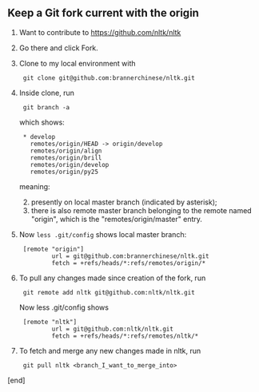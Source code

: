 ## Keep a Git fork current with the origin

1. Want to contribute to https://github.com/nltk/nltk

1. Go there and click Fork. 

1. Clone to my local environment with 

        git clone git@github.com:brannerchinese/nltk.git 

1. Inside clone, run 

        git branch -a

   which shows:

        * develop
          remotes/origin/HEAD -> origin/develop
          remotes/origin/align
          remotes/origin/brill
          remotes/origin/develop
          remotes/origin/py25

   meaning:

     2. presently on local master branch (indicated by asterisk);
     2. there is also remote master branch belonging to the remote named "origin", which is the "remotes/origin/master" entry. 

1. Now `less .git/config` shows local master branch:

        [remote "origin"]
                url = git@github.com:brannerchinese/nltk.git
                fetch = +refs/heads/*:refs/remotes/origin/*

1. To pull any changes made since creation of the fork, run

        git remote add nltk git@github.com:nltk/nltk.git

   Now less .git/config shows

        [remote "nltk"]
                url = git@github.com:nltk/nltk.git
                fetch = +refs/heads/*:refs/remotes/nltk/*

1. To fetch and merge any new changes made in nltk, run 

        git pull nltk <branch_I_want_to_merge_into>

[end]
